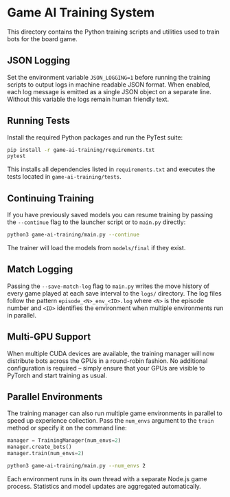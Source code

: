 # Game AI Training System

This directory contains the Python training scripts and utilities used to train bots for the board game.

## JSON Logging

Set the environment variable `JSON_LOGGING=1` before running the training scripts to output logs in machine readable JSON format. When enabled, each log message is emitted as a single JSON object on a separate line. Without this variable the logs remain human friendly text.

## Running Tests

Install the required Python packages and run the PyTest suite:

```bash
pip install -r game-ai-training/requirements.txt
pytest
```

This installs all dependencies listed in `requirements.txt` and executes the tests located in `game-ai-training/tests`.

## Continuing Training

If you have previously saved models you can resume training by passing the
`--continue` flag to the launcher script or to `main.py` directly:

```bash
python3 game-ai-training/main.py --continue
```

The trainer will load the models from `models/final` if they exist.

## Match Logging

Passing the `--save-match-log` flag to `main.py` writes the move history of
every game played at each save interval to the `logs/` directory. The log files
follow the pattern `episode_<N>_env_<ID>.log` where `<N>` is the episode number
and `<ID>` identifies the environment when multiple environments run in
parallel.

## Multi-GPU Support

When multiple CUDA devices are available, the training manager will now
distribute bots across the GPUs in a round-robin fashion. No additional
configuration is required – simply ensure that your GPUs are visible to PyTorch
and start training as usual.

## Parallel Environments

The training manager can also run multiple game environments in parallel to
speed up experience collection. Pass the `num_envs` argument to the `train`
method or specify it on the command line:

```python
manager = TrainingManager(num_envs=2)
manager.create_bots()
manager.train(num_envs=2)
```

```bash
python3 game-ai-training/main.py --num_envs 2
```

Each environment runs in its own thread with a separate Node.js game process.
Statistics and model updates are aggregated automatically.

